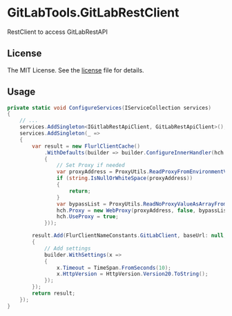 # GitLabTools.GitLabRestClient

RestClient to access GitLabRestAPI

## License

The MIT License. See the [license](https://github.com/markusblasek/dotnettool.gitlabtools/blob/main/LICENSE) file for details.

## Usage

```cs
private static void ConfigureServices(IServiceCollection services)
{
	// ...
	services.AddSingleton<IGitlabRestApiClient, GitLabRestApiClient>();
	services.AddSingleton(_ =>
	{
		var result = new FlurlClientCache()
			.WithDefaults(builder => builder.ConfigureInnerHandler(hch =>
			{
			    // Set Proxy if needed
				var proxyAddress = ProxyUtils.ReadProxyFromEnvironmentVariables();
				if (string.IsNullOrWhiteSpace(proxyAddress))
				{
					return;
				}
				var bypassList = ProxyUtils.ReadNoProxyValueAsArrayFromEnvironmentVariables();
				hch.Proxy = new WebProxy(proxyAddress, false, bypassList);
				hch.UseProxy = true;
			}));

		result.Add(FlurClientNameConstants.GitLabClient, baseUrl: null, builder =>
		{
		    // Add settings
			builder.WithSettings(x =>
			{
				x.Timeout = TimeSpan.FromSeconds(10);
				x.HttpVersion = HttpVersion.Version20.ToString();
			});
		});
		return result;
	});
}
```
